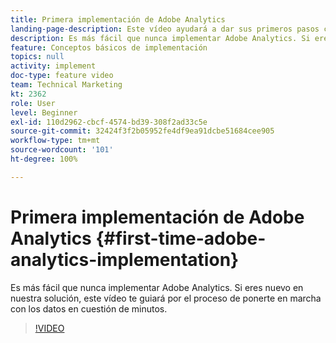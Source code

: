 ```yaml
---
title: Primera implementación de Adobe Analytics
landing-page-description: Este vídeo ayudará a dar sus primeros pasos con los datos de Adobe Analytics en cuestión de minutos.
description: Es más fácil que nunca implementar Adobe Analytics. Si eres nuevo en nuestra solución, este vídeo te guiará por el proceso de ponerte en marcha con los datos en cuestión de minutos.
feature: Conceptos básicos de implementación
topics: null
activity: implement
doc-type: feature video
team: Technical Marketing
kt: 2362
role: User
level: Beginner
exl-id: 110d2962-cbcf-4574-bd39-308f2ad33c5e
source-git-commit: 32424f3f2b05952fe4df9ea91dcbe51684cee905
workflow-type: tm+mt
source-wordcount: '101'
ht-degree: 100%

---
```


# Primera implementación de Adobe Analytics {#first-time-adobe-analytics-implementation}

Es más fácil que nunca implementar Adobe Analytics. Si eres nuevo en nuestra solución, este vídeo te guiará por el proceso de ponerte en marcha con los datos en cuestión de minutos.

>[!VIDEO](https://video.tv.adobe.com/v/25456/?quality=12)
